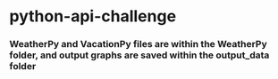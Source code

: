 # python-api-challenge

### WeatherPy and VacationPy files are within the WeatherPy folder, and output graphs are saved within the output_data folder
